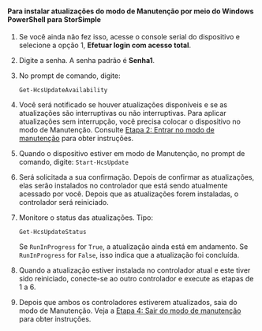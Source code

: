 <!--author=SharS last changed: 9/17/15-->

#### <a name="to-install-maintenance-mode-updates-via-windows-powershell-for-storsimple"></a>Para instalar atualizações do modo de Manutenção por meio do Windows PowerShell para StorSimple
1. Se você ainda não fez isso, acesse o console serial do dispositivo e selecione a opção 1, **Efetuar login com acesso total**. 
2. Digite a senha. A senha padrão é **Senha1**.
3. No prompt de comando, digite:
   
     `Get-HcsUpdateAvailability` 
4. Você será notificado se houver atualizações disponíveis e se as atualizações são interruptivas ou não interruptivas. Para aplicar atualizações sem interrupção, você precisa colocar o dispositivo no modo de Manutenção. Consulte [Etapa 2: Entrar no modo de manutenção](../articles/storsimple/storsimple-update-device.md#step2) para obter instruções.
5. Quando o dispositivo estiver em modo de Manutenção, no prompt de comando, digite: `Start-HcsUpdate`
6. Será solicitada a sua confirmação. Depois de confirmar as atualizações, elas serão instalados no controlador que está sendo atualmente acessado por você. Depois que as atualizações forem instaladas, o controlador será reiniciado. 
7. Monitore o status das atualizações. Tipo:
   
    `Get-HcsUpdateStatus`
   
    Se `RunInProgress` for `True`, a atualização ainda está em andamento. Se `RunInProgress` for `False`, isso indica que a atualização foi concluída.  
8. Quando a atualização estiver instalada no controlador atual e este tiver sido reiniciado, conecte-se ao outro controlador e execute as etapas de 1 a 6.
9. Depois que ambos os controladores estiverem atualizados, saia do modo de Manutenção. Veja a [Etapa 4: Sair do modo de manutenção](../articles/storsimple/storsimple-update-device.md#step4) para obter instruções.


